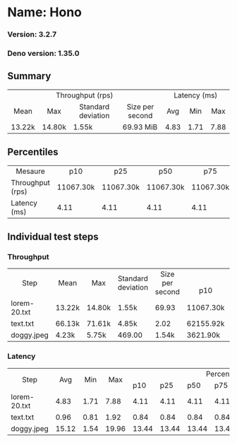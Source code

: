 # Name: Hono 
  
  ### Version: 3.2.7
  ### Deno version: 1.35.0

## Summary
<table>
<tr>
    <td align="center" colspan="4">Throughput (rps)</td>
    <td align="center" colspan="3">Latency (ms)</td>
</tr>
<tr>
    <td align="center">Mean</td>
    <td align="center">Max</td>
    <td align="center">Standard deviation</td>
    <td align="center">Size per second</td>
    <td align="center">Avg</td>
    <td align="center">Min</td>
    <td align="center">Max</td>
</tr>
<tr>
    <td>13.22k</td>
    <td>14.80k</td>
    <td>1.55k</td>
    <td>69.93 MiB</td>
    <td>4.83</td>
    <td>1.71</td>
    <td>7.88</td>
</tr>
</table>

## Percentiles

<table>
<tr>
  <td align="center">Mesaure</td>
  <td align="center">p10</td>
  <td align="center">p25</td>
  <td align="center">p50</td>
  <td align="center">p75</td>
  <td align="center">p90</td>
  <td align="center">p95</td>
  <td align="center">p99</td>
</tr>
<tr>
  <td>Throughput (rps)</td>
  <td>11067.30k</td>
  <td>11067.30k</td>
  <td>11067.30k</td>
  <td>11067.30k</td>
  <td>14590.90k</td>
  <td>14662.28k</td>
  <td>14795.40k</td>
</tr>
<tr>
  <td>Latency (ms)</td>
  <td>4.11</td>
  <td>4.11</td>
  <td>4.11</td>
  <td>4.11</td>
  <td>6.32</td>
  <td>6.81</td>
  <td>7.21</td>
</tr>
</table>

## Individual test steps

### Throughput

<table>
<tr>
  <td align="center" rowspan="2">Step</td>
  <td align="center" rowspan="2">Mean</td>
  <td align="center" rowspan="2">Max</td>
  <td align="center" rowspan="2">Standard deviation</td>
  <td align="center" rowspan="2">Size per second</td>
  <td align="center" colspan="7">Percentiles</td>
</tr>
<tr>
  <!-- still Step -->
  <!-- still Mean -->
  <!-- still Max -->
  <!-- still Standard deviation -->
  <!-- still Size per second -->
  <td align="center">p10</td>
  <td align="center">p25</td>
  <td align="center">p50</td>
  <td align="center">p75</td>
  <td align="center">p90</td>
  <td align="center">p95</td>
  <td align="center">p99</td>
</tr>
<tr>
  <td>lorem-20.txt</td>
  <td>13.22k</td>
  <td>14.80k</td>
  <td>1.55k</td>
  <td>69.93</td>
  <td>11067.30k</td>
  <td>11067.30k</td>
  <td>11067.30k</td>
  <td>11067.30k</td>
  <td>14590.90k</td>
  <td>14662.28k</td>
  <td>14795.40k</td>
</tr><tr>
  <td>text.txt</td>
  <td>66.13k</td>
  <td>71.61k</td>
  <td>4.85k</td>
  <td>2.02</td>
  <td>62155.92k</td>
  <td>62155.92k</td>
  <td>62155.92k</td>
  <td>62155.92k</td>
  <td>70713.84k</td>
  <td>71614.31k</td>
  <td>71614.31k</td>
</tr><tr>
  <td>doggy.jpeg</td>
  <td>4.23k</td>
  <td>5.75k</td>
  <td>469.00</td>
  <td>1.54k</td>
  <td>3621.90k</td>
  <td>3621.90k</td>
  <td>3621.90k</td>
  <td>3621.90k</td>
  <td>4802.64k</td>
  <td>5097.44k</td>
  <td>5576.26k</td>
</tr></table>

### Latency

<table>
<tr>
  <td align="center" rowspan="2">Step</td>
  <td align="center" rowspan="2">Avg</td>
  <td align="center" rowspan="2">Min</td>
  <td align="center" rowspan="2">Max</td>
  <td align="center" colspan="7">Percentiles</td>
</tr>
<tr>
  <!-- still Avg -->
  <!-- still Min -->
  <!-- still Max -->
  <td>p10</td>
  <td>p25</td>
  <td>p50</td>
  <td>p75</td>
  <td>p90</td>
  <td>p95</td>
  <td>p99</td>
</tr>
<tr>
  <td>lorem-20.txt</td>
  <td>4.83</td>
  <td>1.71</td>
  <td>7.88</td>
  <td>4.11</td>
  <td>4.11</td>
  <td>4.11</td>
  <td>4.11</td>
  <td>6.32</td>
  <td>6.81</td>
  <td>7.21</td>
</tr><tr>
  <td>text.txt</td>
  <td>0.96</td>
  <td>0.81</td>
  <td>1.92</td>
  <td>0.84</td>
  <td>0.84</td>
  <td>0.84</td>
  <td>0.84</td>
  <td>1.07</td>
  <td>1.25</td>
  <td>1.70</td>
</tr><tr>
  <td>doggy.jpeg</td>
  <td>15.12</td>
  <td>1.54</td>
  <td>19.96</td>
  <td>13.44</td>
  <td>13.44</td>
  <td>13.44</td>
  <td>13.44</td>
  <td>17.06</td>
  <td>17.42</td>
  <td>17.97</td>
</tr></table>
